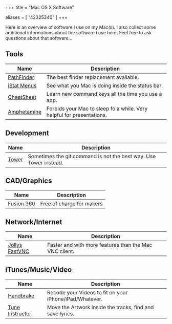 +++
title = "Mac OS X Software"

aliases = [
  "42325340"
]
+++

Here is an overview of software i use on my Mac(s). I also collect some additional
informations about the software i use here. Feel free to ask questions about that
software...

## Tools

| Name | Description |
|---|---|
| [PathFinder](https://www.cocoatech.com) | The best finder replacement available. |
| [iStat Menus](https://bjango.com/mac/istatmenus) | See what you Mac is doing inside the status bar. |
| [CheatSheet](https://mediaatelier.com/CheatSheet/) | Learn new command keys all the time you use a app. |
| [Amphetamine](https://itunes.apple.com/app/amphetamine/id937984704?mt=12) | Forbids your Mac to sleep fo a while. Very helpful for presentations. |

## Development

| Name | Description |
|---|---|
| [Tower](https://www.git-tower.com) | Sometimes the git command is not the best way. Use Tower instead. |

## CAD/Graphics

| Name | Description |
|---|---|
| [Fusion 360](https://www.autodesk.com/products/fusion-360) | Free of charge for makers |

## Network/Internet

| Name | Description |
|---|---|
| [Jollys FastVNC](https://www.jinx.de/JollysFastVNC.html) | Faster and with more features than the Mac VNC client. |

## iTunes/Music/Video

| Name | Description |
|---|---|
| [Handbrake](https://handbrake.fr) | Recode your Videos to fit on your iPhone/iPad/Whatever. |
| [Tune Instructor](https://www.tune-instructor.de) | Move the Artwork inside the tracks, find and save lyrics. |
